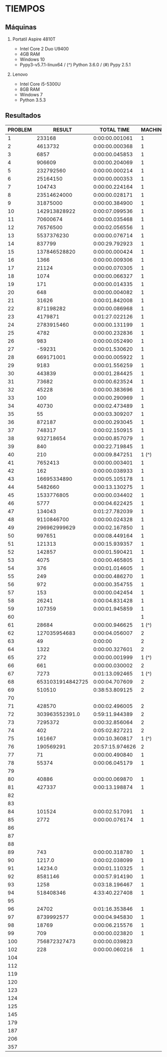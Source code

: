 # TIEMPOS

## Máquinas

 1. Portatil Aspire 4810T

    * Intel Core 2 Duo U9400
    * 4GB RAM
    * Windows 10
    * Pypy3-v5.7.1-linux64 / (^) Python 3.6.0 / (#) Pypy 2.5.1

 2. Lenovo

    * Intel Core i5-5300U
    * 8GB RAM
    * Windows 7
    * Python 3.5.3

## Resultados

|PROBLEM|RESULT|TOTAL TIME|MACHINE|
|-------|------|----------|-------|
|1|233168|0:00:00.001061|1|
|2|4613732|0:00:00.000368|1|
|3|6857|0:00:00.045853|1|
|4|906609|0:00:00.204069|1|
|5|232792560|0:00:00.000214|1|
|6|25164150|0:00:00.000353|1|
|7|104743|0:00:00.224164|1|
|8|23514624000|0:00:00.028171|1|
|9|31875000|0:00:00.384900|1|
|10|142913828922|0:00:07.099536|1|
|11|70600674|0:00:00.035468|1|
|12|76576500|0:00:02.056556|1|
|13|5537376230|0:00:00.076714|1|
|14|837799|0:00:29.792923|1|
|15|137846528820|0:00:00.000424|1|
|16|1366|0:00:00.009306|1|
|17|21124|0:00:00.070305|1|
|18|1074|0:00:00.066327|1|
|19|171|0:00:00.014335|1|
|20|648|0:00:00.004082|1|
|21|31626|0:00:01.842008|1|
|22|871198282|0:00:00.086968|1|
|23|4179871|0:01:27.022126|1|
|24|2783915460|0:00:00.131199|1|
|25|4782|0:00:00.232836|1|
|26|983|0:00:00.052490|1|
|27|-59231|0:00:01.530620|1|
|28|669171001|0:00:00.005922|1|
|29|9183|0:00:01.556259|1|
|30|443839|0:00:01.284425|1|
|31|73682|0:00:00.623524|1|
|32|45228|0:00:00.383696|1|
|33|100|0:00:00.290969|1|
|34|40730|0:00:02.473489|1|
|35|55|0:00:03.309207|1|
|36|872187|0:00:00.293045|1|
|37|748317|0:00:02.150915|1|
|38|932718654|0:00:00.857079|1|
|39|840|0:00:22.719845|1|
|40|210|0:00:09.847251|1 (^)|
|41|7652413|0:00:00.003401|1|
|42|162|0:00:00.038933|1|
|43|16695334890|0:00:05.105178|1|
|44|5482660|0:00:13.130275|1|
|45|1533776805|0:00:00.034402|1|
|46|5777|0:00:04.622425|1|
|47|134043|0:01:27.782039|1|
|48|9110846700|0:00:00.024328|1|
|49|296962999629|0:00:02.167850|1|
|50|997651|0:00:08.449164|1|
|51|121313|0:00:15.939357|1|
|52|142857|0:00:01.590421|1|
|53|4075|0:00:00.465805|1|
|54|376|0:00:01.014605|1|
|55|249|0:00:00.486270|1|
|56|972|0:00:00.354755|1|
|57|153|0:00:00.042454|1|
|58|26241|0:00:04.831428|1|
|59|107359|0:00:01.945859|1|
|60|||1|
|61|28684|0:00:00.946625|1 (^)|
|62|127035954683|0:00:04.056007|2|
|63|49|0:00:00|2|
|64|1322|0:00:00.327601|2|
|65|272|0:00:00.001999|1 (^)|
|66|661|0:00:00.030002|2|
|67|7273|0:01:13.092465|1 (^)|
|68|6531031914842725|0:00:04.707609|2|
|69|510510|0:38:53.809125|2|
|70||||
|71|428570|0:00:02.496005|2|
|72|303963552391.0|0:59:11.944389|2|
|73|7295372|0:00:32.856064|2|
|74|402|0:05:02.827221|2|
|75|161667|0:00:10.360817|1 (^)|
|76|190569291|20:57:15.974626|2|
|77|71|0:00:00.490840|1|
|78|55374|0:00:06.045179|1|
|79||||
|80|40886|0:00:00.069870|1|
|81|427337|0:00:13.198874|1|
|82||||
|83||||
|84|101524|0:00:02.517091|1|
|85|2772|0:00:00.076174|1|
|86||||
|87||||
|88||||
|89|743|0:00:00.318780|1|
|90|1217.0|0:00:02.038099|1|
|91|14234.0|0:00:01.110325|1|
|92|8581146|0:00:57.914190|1|
|93|1258|0:03:18.196467|1|
|94|518408346|4:33:40.227408|1|
|95||||
|96|24702|0:01:16.353846|1|
|97|8739992577|0:00:04.945830|1|
|98|18769|0:00:06.215576|1|
|99|709|0:00:00.023820|1|
|100|756872327473|0:00:00.039823
|102|228|0:00:00.060216|1|
|104||||
|112||||
|119||||
|120||||
|123||||
|124||||
|125||||
|145||||
|179||||
|187||||
|206||||
|357||||
